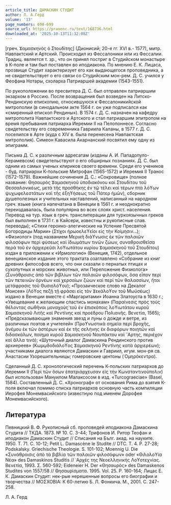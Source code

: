 ```yaml
---
article_title: ДАМАСКИН СТУДИТ
author: Л. А.Герд
volume: '13'
page_numbers: 698-699
source_url: https://pravenc.ru/text/168736.html
downloaded_at: '2025-10-13T11:32:08Z'
---
```


[греч. Ϫαμασκηνὸς ὁ Στουδίτης] (Дионисий; 20-е гг. XVI в.- 1577), митр. Навпактский и Артский. Происходил из Фессалоники или из Фессалии. Традиц. является т. зр., что он принял постриг в Студийском монастыре в К-поле и там был поставлен во иподиакона. По мнению Е. К. Лицаса, прозвище Студит характеризует его как выдающегося проповедника, а не свидетельствует о его связи со Студийским мон-рем. Д. С. учился у Феофана Нотары, схоларха Патриаршей академии (1543-1551).

По рукоположении во пресвитера Д. С. был отправлен патриаршим экзархом в Россию. После возвращения был возведен на Литско-Рендинскую епископию, относившуюся к Фессалоникийской митрополии (в синодальном акте 1564 г. он уже подписался как «смиренный епископ Рендины»). В 1574 г. Д. С. назначен на кафедру митрополита Навпактского и Артского и стал патриаршим эпитропом на время пребывания патриарха Иеремии II на Пелопоннесе. Согласно свидетельству его современника Гавриила Каланы, в 1577 г. Д. С. поселился в Арте (куда с XIV в. была перенесена Навпактская митрополия). Симеон Кавасила Акарнанский посвятил ему одну из эпиграмм.

Письма Д. С. к различным адресатам (изданы А. И. Пападопуло-Керамевсом) свидетельствуют о его обширных познаниях. Д. С. был одним из самых ученых клириков своего времени. Среди его учеников - буд. патриархи К-польские Митрофан (1565-1572) и Иеремия II Транос (1572-1579). Важнейшие сочинения Д. С.: «Сокровище» (полное название: Θησαυρὸς Ϫαμασκηνοῦ ὑποδιακόνου καὶ Στουδίτου τοῦ Θεσσαλονικέως, μετὰ τῆς προσθήκης ἐν τῷ τέλει καὶ τέρων πτὰ λόϒων ψυχωφελεστάτων καὶ τῆς ἐξηϒήσεως τοῦ Πάτερ ἡμῶν), сборник душеполезных и учительных наставлений, написанный на народном греч. языке (книга напечатана в Венеции в 1561 г. и неоднократно переиздавалась, была популярна во всех слоях христ. населения. Перевод на тур. язык в греч. транслитерации для туркоязычных греков был выполнен в 1731 г. в Кайсери, известны и рукописные слав. переводы); «Стихи героико-элегические на Успение Пресвятой Богородицы Марии» (Στίχοι ἡρωοελεϒεῖοι εἰς τὴν Κοίμησιν...); «Физиолог» (под названием Μερικὴ διάϒνωσις ἐκ τῶν παλαιῶν φιλοσόφων περὶ φύσεως καὶ ἰδιωμάτων τινῶν ζώων, συναθροισθεῖσα περὰ τοῦ ἐν ἀρχιερεῦσι λοϒιωτάτου κυρίου Ϫαμασκηνοῦ τοῦ Στουδίτου) издан в приложении к «Ирмологию» (Венеция, 1742), отдельное венецианское издание этого трактата озаглавлено «Собрание из книг древних философов всего, что они сказали о пернатых птицах и сухопутных и морских животных, или Переложение Физиолога» (Συνάθροισις ἀπὸ τῶν βιβλίων τῶν παλαιῶν φιλοσόφων, ὅσα εἶπον περὶ τῶν πετεινῶν ὀρνέων καὶ χερσαίων ζώων καὶ περὶ τῶν θαλασσίων, ἤτοι μετάφρασις τοῦ Θυσιολόϒου); «Прозаическое слово на Декалог Моисея» (Λόϒος πεζῇ τῇ φράσει εἰς τὸν Ϫεκάλοϒον τοῦ Μωϋσέως) издано в Венеции вместе с «Маргаритами» Иоанна Златоуста в 1630 г.; «Увещевание к желающим спастись монахам» (Παραίνεσις πρὸς τοὺς θέλοντας σωθῆναι μοναχούς̇ τοῦ ἐν ἐπισκόποις λοϒιωτάτου κυροῦ Ϫαμασκηνοῦ Λιτῆς καὶ Ρεντίνης καὶ προέδρου Πολιανῆς. Βενετία, 1565); «Предсказывающие знамения звезд и луны о дожде и ветре, из различных поэтов и учителей» (Προϒνωστικὰ σημεῖα περὶ βροχῆς, ἀνέμου ἐκ τῶν ἀστέρων καὶ ἐκ τῆς σελήνης ἐκ διαφόρων ποιητῶν καὶ διδασκάλων, ποίημα κυροῦ Ϫαμασκηνοῦ Ναυπάκτου καὶ ῎Αρτης, περιέχον καὶ ἄλλα τινά); «Шуточный диалог Дамаскина Рендинского против архиереев» (Κωμῳδοδιάλοϒος Ϫαμασκηνοῦ Ρεντίνης κατὰ ἀρχιερέων); участниками диалога являются Дамаскин и Гавриил, игум. мон-ря св. Анастасии Узорешительницы; гомеровские центоны (῾Ομηρόκεντρα).

Сделанный Д. С. хронологический перечень К-польских патриархов до Иеремии II (Περὶ τῶν ὅσων ἐπατριάρχευσαν εἰς τὴν Κωνσταντινούπολιν) был использован Мануилом Малаксосом в изд. «Turcograeciae» (Basel, 1584). Составленный Д. С. «Хронограф» от основания Рима до взятия К-поля включал помимо списка патриархов основную часть компиляции Иерофея Монемвасийского (известную под именем Дорофея Монемвасийского).

## Литература

Певницкий В. Ф. Рукописный сб. проповедей иподиакона Дамаскина Студита // ТКДА. 1873. № 10. С. 3-44; Трифонов И. Ритор Теофан и иподиакон Дамаскин Студит // Списания на Бълг. акад. на науките. 1950. Т. 71. С. 10-12; Petit L. Damascène le Studite // DTC. T. 4. P. 27-28; Podskalsky. Griechische Theologie. S. 101-102; Moennig U. Die «Συνάθροισις ἀπὸ τὰ βιβλία τῶν παλαιῶν φιλοσόφων» oder «Θιλολοϒία Νέα» des Damaskinos Studitis // ᾿Αρχές της Νεοελληνικής Λοϒοτεχνίας. Βενετία, 1993. Σ. 560-592; Eideneier H. Der «Θησαυρός» des Damaskenos Studites von 1557/58 // Θησαυρίσματα. 1995. Vol. 25. P. 160-164; Лицас Е. К. Дамаскин Студит: нек-рые нерешенные вопросы его биографии и творчества // ΜΟΣΧΟΒΙΑ: К 60-летию Б. Л. Фонкича. М., 2001. С. 247-258.

Л. А.  Герд
